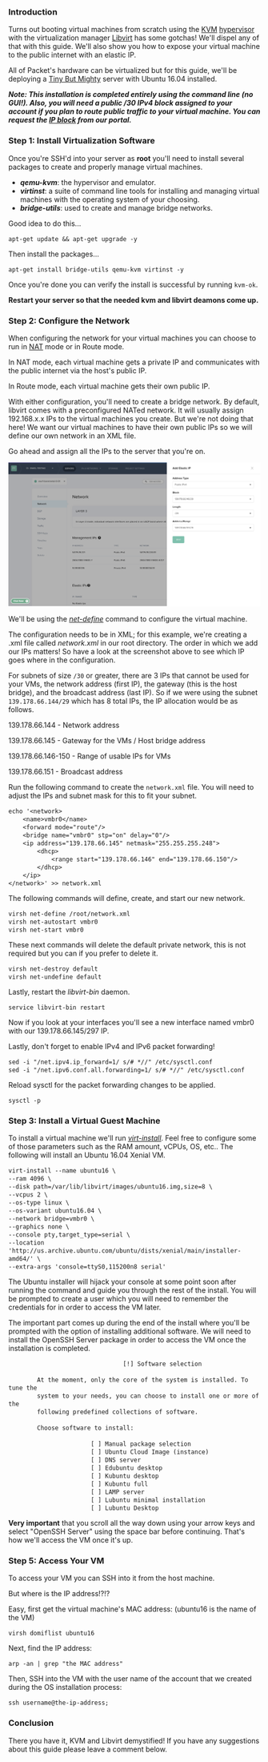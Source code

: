 <!-- <meta>
{
    "title":"KVM and Libvirt on Ubuntu 16.04",
    "description":"KVM and Libvirt on Ubuntu 16.04 description",
    "tag":["virtual machines"],
    "seo-title": "KVM and Libvirt on Ubuntu 16.04 - Packet Technical Guides",
    "seo-description": "KVM and Libvirt on Ubuntu 16.04 description",
    "og-title": "KVM and Libvirt on Ubuntu 16.04",
    "og-description": "KVM and Libvirt on Ubuntu 16.04 description"   
}
</meta> -->

### Introduction

Turns out booting virtual machines from scratch using the [KVM](http://www.linux-kvm.org/page/Main_Page) [hypervisor](https://en.wikipedia.org/wiki/Hypervisor) with the virtualization manager [Libvirt](https://libvirt.org/) has some gotchas! We'll dispel any of that with this guide. We'll also show you how to expose your virtual machine to the public internet with an elastic IP.

All of Packet's hardware can be virtualized but for this guide, we'll be deploying a [Tiny But Mighty](https://www.packet.net/cloud/servers/t1-small/) server with Ubuntu 16.04 installed.

_**Note: This installation is completed entirely using the command line (no GUI!). Also, you will need a public /30 IPv4 block assigned to your account if you plan to route public traffic to your virtual machine. You can request the [IP block](https://www.packet.com/developers/docs/network/basic/elastic-ips) from our portal.**_

### Step 1: Install Virtualization Software

Once you're SSH'd into your server as **root** you'll need to install several packages to create and properly manage virtual machines.

*   **_qemu-kvm_**: the hypervisor and emulator.
*   **_virtinst_**: a suite of command line tools for installing and managing virtual machines with the operating system of your choosing.
*   **_bridge-utils_**: used to create and manage bridge networks.

Good idea to do this...
```
apt-get update && apt-get upgrade -y    
```
Then install the packages...
```
apt-get install bridge-utils qemu-kvm virtinst -y    
```
Once you're done you can verify the install is successful by running `kvm-ok`.

**Restart your server so that the needed kvm and libvirt deamons come up.**

### Step 2: Configure the Network

When configuring the network for your virtual machines you can choose to run in [NAT](https://en.wikipedia.org/wiki/Network_address_translation) mode or in Route mode. 

In NAT mode, each virtual machine gets a private IP and communicates with the public internet via the host's public IP. 

In Route mode, each virtual machine gets their own public IP. 

With either configuration, you'll need to create a bridge network. By default, libvirt comes with a preconfigured NATed network. It will usually assign 192.168.x.x IPs to the virtual machines you create. But we're not doing that here! We want our virtual machines to have their own public IPs so we will define our own network in an XML file.

Go ahead and assign all the IPs to the server that you're on.

![ips](/images/kvm-and-libvirt/attach-elastic-IP-subnet.png)

We'll be using the _[net-define](https://libvirt.org/sources/virshcmdref/html/sect-net-define.html)_ command to configure the virtual machine.

The configuration needs to be in XML; for this example, we're creating a .xml file called _network.xml_ in our root directory. The order in which we add our IPs matters! So have a look at the screenshot above to see which IP goes where in the configuration.

For subnets of size `/30` or greater, there are 3 IPs that cannot be used for your VMs, the network address (first IP), the gateway (this is the host bridge), and the broadcast address (last IP). So if we were using the subnet `139.178.66.144/29` which has 8 total IPs, the IP allocation would be as follows.

139.178.66.144     - Network address

139.178.66.145     - Gateway for the VMs / Host bridge address

139.178.66.146-150 - Range of usable IPs for VMs

139.178.66.151     - Broadcast address


Run the following command to create the `network.xml` file. You will need to adjust the IPs and subnet mask for this to fit your subnet.

```
echo '<network>
	<name>vmbr0</name>
	<forward mode="route"/>
	<bridge name="vmbr0" stp="on" delay="0"/>
	<ip address="139.178.66.145" netmask="255.255.255.248">
		<dhcp>
			<range start="139.178.66.146" end="139.178.66.150"/>
		</dhcp>
	</ip>
</network>' >> network.xml
```


The following commands will define, create, and start our new network.

```
virsh net-define /root/network.xml
virsh net-autostart vmbr0
virsh net-start vmbr0
```

These next commands will delete the default private network, this is not required but you can if you prefer to delete it.

```
virsh net-destroy default
virsh net-undefine default
```

Lastly, restart the _libvirt-bin_ daemon.

```
service libvirt-bin restart    
```

Now if you look at your interfaces you'll see a new interface named vmbr0 with our 139.178.66.145/297 IP.

Lastly, don't forget to enable IPv4 and IPv6 packet forwarding!

```
sed -i "/net.ipv4.ip_forward=1/ s/# *//" /etc/sysctl.conf
sed -i "/net.ipv6.conf.all.forwarding=1/ s/# *//" /etc/sysctl.conf
```

Reload sysctl for the packet forwarding changes to be applied.

```
sysctl -p
```

### Step 3: Install a Virtual Guest Machine

To install a virtual machine we'll run _[virt-install](https://www.mankier.com/1/virt-install)_. Feel free to configure some of those parameters such as the RAM amount, vCPUs, OS, etc.. The following will install an Ubuntu 16.04 Xenial VM.

```
virt-install --name ubuntu16 \
--ram 4096 \
--disk path=/var/lib/libvirt/images/ubuntu16.img,size=8 \
--vcpus 2 \
--os-type linux \
--os-variant ubuntu16.04 \
--network bridge=vmbr0 \
--graphics none \
--console pty,target_type=serial \
--location 'http://us.archive.ubuntu.com/ubuntu/dists/xenial/main/installer-amd64/' \
--extra-args 'console=ttyS0,115200n8 serial'
```

The Ubuntu installer will hijack your console at some point soon after running the command and guide you through the rest of the install. You will be prompted to create a user which you will need to remember the credentials for in order to access the VM later.

The important part comes up during the end of the install where you'll be prompted with the option of installing additional software. We will need to install the OpenSSH Server package in order to access the VM once the installation is completed.

```
                                [!] Software selection

        At the moment, only the core of the system is installed. To tune the
        system to your needs, you can choose to install one or more of the
        following predefined collections of software.

        Choose software to install:

                       [ ] Manual package selection
                       [ ] Ubuntu Cloud Image (instance)
                       [ ] DNS server
                       [ ] Edubuntu desktop
                       [ ] Kubuntu desktop
                       [ ] Kubuntu full
                       [ ] LAMP server
                       [ ] Lubuntu minimal installation
                       [ ] Lubuntu Desktop
```

**Very important** that you scroll all the way down using your arrow keys and select "OpenSSH Server" using the space bar before continuing. That's how we'll access the VM once it's up.

### Step 5: Access Your VM

To access your VM you can SSH into it from the host machine.

But where is the IP address!?!? 

Easy, first get the virtual machine's MAC address: (ubuntu16 is the name of the VM)

```
virsh domiflist ubuntu16
```

Next, find the IP address:

```
arp -an | grep "the MAC address"    
```

Then, SSH into the VM with the user name of the account that we created during the OS installation process:

```   
ssh username@the-ip-address;
```

### Conclusion

There you have it, KVM and Libvirt demystified! If you have any suggestions about this guide please leave a comment below.
